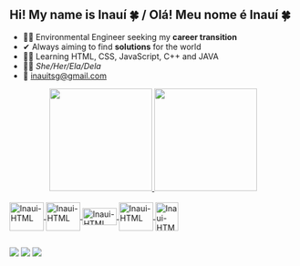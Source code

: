 ## Hi! My name is Inauí 🍀 / Olá! Meu nome é Inauí 🍀

- 👷‍♀️ Environmental Engineer seeking my **career transition**
- ✔ Always aiming to find **solutions** for the world
- 👩‍💻 Learning HTML, CSS, JavaScript, C++ and JAVA
- 💁‍♀️ *She/Her/Ela/Dela*
- 📩 inauitsg@gmail.com

<div align="center">
  <a href="https://github.cominauitsg">
  <img height="180em" src="https://github-readme-stats.vercel.app/api?username=inauitsg&show_icons=true&theme=tokyonight&include_all_commits=true&count_private=true"/>
  <img height="180em" src="https://github-readme-stats.vercel.app/api/top-langs/?username=inauitsg&layout=compact&langs_count=7&theme=tokyonight"/>
</div>
  
  </div>
<div style="display: inline_block"><br>

<img align="center" alt="Inaui-HTML" height="50" width="60" src="https://cdn.jsdelivr.net/gh/devicons/devicon/icons/html5/html5-original-wordmark.svg" />
<img align="center" alt="Inaui-HTML" height="50" width="60" src="https://cdn.jsdelivr.net/gh/devicons/devicon/icons/css3/css3-original-wordmark.svg" />
<img align="center" alt="Inaui-HTML" height="30" width="60" src="https://cdn.jsdelivr.net/gh/devicons/devicon/icons/javascript/javascript-original.svg" />
<img align="center" alt="Inaui-HTML" height="50" width="60" src="https://cdn.jsdelivr.net/gh/devicons/devicon/icons/cplusplus/cplusplus-original.svg" />
<img align="center" alt="Inaui-HTML" height="50" width="40" src="https://cdn.jsdelivr.net/gh/devicons/devicon/icons/java/java-original-wordmark.svg" />

</div>

##
<div> 
  
  <a href="https://instagram.com/inaui.g" target="_blank"><img src="https://img.shields.io/badge/-Instagram-%23E4405F?style=for-the-badge&logo=instagram&logoColor=white" target="_blank"></a>
  <a href = "mailto:inauitsg@gmail.com"><img src="https://img.shields.io/badge/-Gmail-%23333?style=for-the-badge&logo=gmail&logoColor=white" target="_blank"></a>
  <a href="https://www.linkedin.com/in/inauigoncalves/" target="_blank"><img src="https://img.shields.io/badge/-LinkedIn-%230077B5?style=for-the-badge&logo=linkedin&logoColor=white" target="_blank"></a> 
  
</div>
